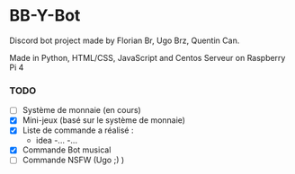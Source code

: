 # BB-Y-Bot
Discord bot project made by Florian Br, Ugo Brz, Quentin Can.

Made in Python, HTML/CSS, JavaScript and Centos Serveur on Raspberry Pi 4

### TODO

- [ ] Système de monnaie (en cours)
- [x] Mini-jeux (basé sur le système de monnaie)
- [x] Liste de commande a réalisé :
    - idea
    -...
    -...
- [x] Commande Bot musical
- [ ] Commande NSFW (Ugo ;) )
